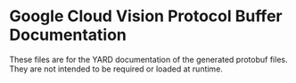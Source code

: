 # Google Cloud Vision Protocol Buffer Documentation

These files are for the YARD documentation of the generated protobuf files.
They are not intended to be required or loaded at runtime.
